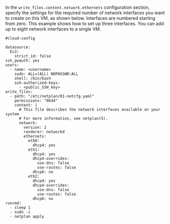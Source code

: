 In the `write_files.content.network.ethernets` configuration section, specify the settings for the required number of network interfaces you want to create on this VM, as shown below. Interfaces are numbered starting from zero. This example shows how to set up three interfaces. You can add up to eight network interfaces to a single VM.

```
#cloud-config

datasource:
  Ec2:
    strict_id: false
ssh_pwauth: yes
users:
  - name: <username>
    sudo: ALL=(ALL) NOPASSWD:ALL
    shell: /bin/bash
    ssh-authorized-keys:
      - <public_SSH_key>
write_files:
  - path: "/etc/netplan/01-netcfg.yaml"
    permissions: "0644"
    content: |
      # This file describes the network interfaces available on your system
      # For more information, see netplan(5).
      network:
        version: 2
        renderer: networkd
        ethernets:
          eth0:
            dhcp4: yes
          eth1:
            dhcp4: yes
            dhcp4-overrides:
              use-dns: false
              use-routes: false
            dhcp6: no
          eth2:
            dhcp4: yes
            dhcp4-overrides:
              use-dns: false
              use-routes: false
            dhcp6: no
runcmd:
  - sleep 1
  - sudo -i
  - netplan apply
```
